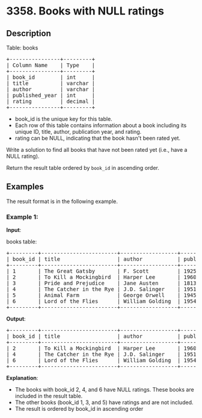 # 3358. Books with NULL ratings

## Description

Table: books

<pre>
+----------------+---------+
| Column Name    | Type    |
+----------------+---------+
| book_id        | int     |
| title          | varchar |
| author         | varchar |
| published_year | int     |
| rating         | decimal |
+----------------+---------+
</pre>

- book_id is the unique key for this table.
- Each row of this table contains information about a book including its unique ID,
title, author, publication year, and rating.
- rating can be NULL, indicating that the book hasn't been rated yet.

Write a solution to find all books that have not been rated yet (i.e., have a NULL
rating).

Return the result table ordered by `book_id` in ascending order.

## Examples

The result format is in the following example.

### Example 1:

__Input__:

books table:

<pre>
+---------+------------------------+------------------+----------------+--------+
| book_id | title                  | author           | published_year | rating |
+---------+------------------------+------------------+----------------+--------+
| 1       | The Great Gatsby       | F. Scott         | 1925           | 4.5    |
| 2       | To Kill a Mockingbird  | Harper Lee       | 1960           | NULL   |
| 3       | Pride and Prejudice    | Jane Austen      | 1813           | 4.8    |
| 4       | The Catcher in the Rye | J.D. Salinger    | 1951           | NULL   |
| 5       | Animal Farm            | George Orwell    | 1945           | 4.2    |
| 6       | Lord of the Flies      | William Golding  | 1954           | NULL   |
+---------+------------------------+------------------+----------------+--------+
</pre>

__Output__:

<pre>
+---------+------------------------+------------------+----------------+
| book_id | title                  | author           | published_year |
+---------+------------------------+------------------+----------------+
| 2       | To Kill a Mockingbird  | Harper Lee       | 1960           |
| 4       | The Catcher in the Rye | J.D. Salinger    | 1951           |
| 6       | Lord of the Flies      | William Golding  | 1954           |
+---------+------------------------+------------------+----------------+
</pre>

__Explanation__:

- The books with book_id 2, 4, and 6 have NULL ratings. These books are included in the
result table.
- The other books (book_id 1, 3, and 5) have ratings and are not included.
- The result is ordered by book_id in ascending order
